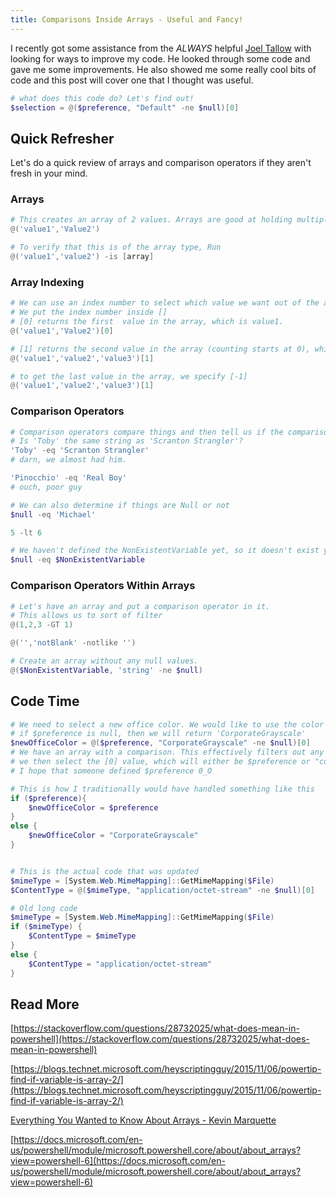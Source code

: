 ```yaml
---
title: Comparisons Inside Arrays - Useful and Fancy!
---
```

I recently got some assistance from the *ALWAYS* helpful [Joel Tallow](https://github.com/vexx32) with looking for ways to improve my code. He looked through some code and gave me some improvements. He also showed me some really cool bits of code and this post will cover one that I thought was useful.

```powershell
# what does this code do? Let's find out!
$selection = @($preference, "Default" -ne $null)[0]
```

## Quick Refresher

Let's do a quick review of arrays and comparison operators if they aren't fresh in your mind.

### Arrays

```powershell
# This creates an array of 2 values. Arrays are good at holding multiple values
@('value1','Value2')

# To verify that this is of the array type, Run
@('value1','value2') -is [array]
```

### Array Indexing

```powershell
# We can use an index number to select which value we want out of the array
# We put the index number inside []
# [0] returns the first  value in the array, which is value1.
@('value1','Value2')[0]

# [1] returns the second value in the array (counting starts at 0), which is value2.
@('value1','value2','value3')[1]

# to get the last value in the array, we specify [-1]
@('value1','value2','value3')[1]

```

### Comparison Operators

```powershell
# Comparison operators compare things and then tell us if the comparison was true or false.
# Is 'Toby' the same string as 'Scranton Strangler'?
'Toby' -eq 'Scranton Strangler'
# darn, we almost had him.

'Pinocchio' -eq 'Real Boy'
# ouch, poor guy

# We can also determine if things are Null or not
$null -eq 'Michael'

5 -lt 6

# We haven't defined the NonExistentVariable yet, so it doesn't exist yet.
$null -eq $NonExistentVariable

```

### Comparison Operators Within Arrays

```powershell
# Let's have an array and put a comparison operator in it.
# This allows us to sort of filter
@(1,2,3 -GT 1)

@('','notBlank' -notlike '')

# Create an array without any null values.
@($NonExistentVariable, 'string' -ne $null)
```

## Code Time

```powershell
# We need to select a new office color. We would like to use the color in $preference.
# if $preference is null, then we will return 'CorporateGrayscale'
$newOfficeColor = @($preference, "CorporateGrayscale" -ne $null)[0]
# We have an array with a comparison. This effectively filters out any null values.
# we then select the [0] value, which will either be $preference or "corporateGrayscal"
# I hope that someone defined $preference 0_O

# This is how I traditionally would have handled something like this
if ($preference){
    $newOfficeColor = $preference
}
else {
    $newOfficeColor = "CorporateGrayscale"
}


# This is the actual code that was updated
$mimeType = [System.Web.MimeMapping]::GetMimeMapping($File)
$ContentType = @($mimeType, "application/octet-stream" -ne $null)[0]

# Old long code
$mimeType = [System.Web.MimeMapping]::GetMimeMapping($File)
if ($mimeType) {
    $ContentType = $mimeType
}
else {
    $ContentType = "application/octet-stream"
}
```

## Read More

[https://stackoverflow.com/questions/28732025/what-does-mean-in-powershell](https://stackoverflow.com/questions/28732025/what-does-mean-in-powershell)

[https://blogs.technet.microsoft.com/heyscriptingguy/2015/11/06/powertip-find-if-variable-is-array-2/](https://blogs.technet.microsoft.com/heyscriptingguy/2015/11/06/powertip-find-if-variable-is-array-2/)

[Everything You Wanted to Know About Arrays - Kevin Marquette](https://kevinmarquette.github.io/2018-10-15-Powershell-arrays-Everything-you-wanted-to-know/?utm_source=reddit&utm_medium=post)

[https://docs.microsoft.com/en-us/powershell/module/microsoft.powershell.core/about/about_arrays?view=powershell-6](https://docs.microsoft.com/en-us/powershell/module/microsoft.powershell.core/about/about_arrays?view=powershell-6)